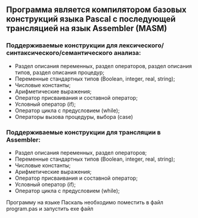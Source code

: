 ## Программа является компилятором базовых конструкций языка Pascal с последующей трансляцией на язык Assembler (MASM)
### Поддерживаемые конструкции для лексического/синтаксического/семантического анализа:
+ Раздел описания переменных, раздел операторов, раздел описания типов, раздел описания процедур;
+ Переменные стандартных типов (Boolean, integer, real, string);
+ Числовые константы;
+ Арифметические выражения;
+ Оператор присваивания и составной оператор;
+ Условный оператор (if);
+ Оператор цикла с предусловием (while);
+ Операторы вызова процедуры, выбора (case)
### Поддерживаемые конструкции для трансляции в Assembler:
+ Раздел описания переменных, раздел операторов;
+ Переменные стандартных типов (Boolean, integer, real, string);
+ Числовые константы;
+ Арифметические выражения;
+ Оператор присваивания и составной оператор;
+ Условный оператор (if);
+ Оператор цикла с предусловием (while);

Программу на языке Паскаль необходимо поместить в файл program.pas и запустить exe файл
